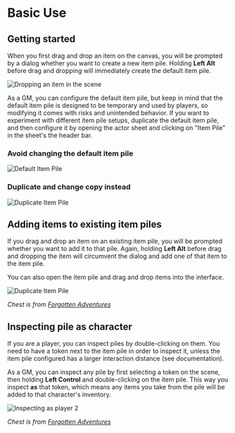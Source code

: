 # Basic Use

## Getting started

When you first drag and drop an item on the canvas, you will be prompted by a dialog whether you want to create a new
item pile. Holding **Left Alt** before drag and dropping will immediately create the default item pile.

![Dropping an item in the scene](images/wiki-drop.jpg)

As a GM, you can configure the default item pile, but keep in mind that the default item pile is designed to be
temporary and used by players, so modifying it comes with risks and unintended behavior. If you want to experiment with
different item pile setups, duplicate the default item pile, and then configure it by opening the actor sheet and
clicking on "Item Pile" in the sheet's the header bar.

### Avoid changing the default item pile

![Default Item Pile](images/wiki-default.jpg)

### Duplicate and change copy instead

![Duplicate Item Pile](images/wiki-copy.jpg)

## Adding items to existing item piles

If you drag and drop an item on an existing item pile, you will be prompted whether you want to add it to that pile.
Again, holding **Left Alt** before drag and dropping the item will circumvent the dialog and add one of that item to the
item pile.

You can also open the item pile and drag and drop items into the interface.

![Duplicate Item Pile](images/wiki-drop-into.jpg)

*Chest is
from [Forgotten Adventures](https://www.forgotten-adventures.net/product/map-making/assets/table-clutter-pack-08/)*

## Inspecting pile as character

If you are a player, you can inspect piles by double-clicking on them. You need to have a token next to the item pile in
order to inspect it, unless the item pile configured has a larger interaction distance (see documentation).

As a GM, you can inspect any pile by first selecting a token on the scene, then holding **Left Control** and
double-clicking on the item pile. This way you inspect **as** that token, which means any items you take from the pile
will be added to that character's inventory.

![Inspecting as player 2](images/wiki-inspect-as.png)

*Chest is
from [Forgotten Adventures](https://www.forgotten-adventures.net/product/map-making/assets/table-clutter-pack-08/)*
